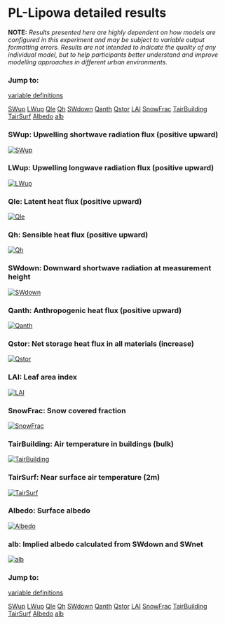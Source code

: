 # PL-Lipowa detailed results

**NOTE:** *Results presented here are highly dependent on how models are configured in this experiment and may be subject to variable output formatting errors. Results are not intended to indicate the quality of any individual model, but to help participants better understand and improve modelling approaches in different urban environments.*

### Jump to:
[variable definitions](../modelattrs/variable_definitions.md)

[SWup](#swup)
[LWup](#lwup)
[Qle](#qle)
[Qh](#qh)
[SWdown](#swdown)
[Qanth](#qanth)
[Qstor](#qstor)
[LAI](#lai)
[SnowFrac](#snowfrac)
[TairBuilding](#tairbuilding)
[TairSurf](#tairsurf)
[Albedo](#albedo)
[alb](#alb)

### <a name="swup"></a>SWup: Upwelling shortwave radiation flux (positive upward)
[![SWup](PL-Lipowa_detailed_SWup.png)](PL-Lipowa_detailed_SWup.png)

### <a name="lwup"></a>LWup: Upwelling longwave radiation flux (positive upward)
[![LWup](PL-Lipowa_detailed_LWup.png)](PL-Lipowa_detailed_LWup.png)

### <a name="qle"></a>Qle: Latent heat flux (positive upward)
[![Qle](PL-Lipowa_detailed_Qle.png)](PL-Lipowa_detailed_Qle.png)

### <a name="qh"></a>Qh: Sensible heat flux (positive upward)
[![Qh](PL-Lipowa_detailed_Qh.png)](PL-Lipowa_detailed_Qh.png)

### <a name="swdown"></a>SWdown: Downward shortwave radiation at measurement height
[![SWdown](PL-Lipowa_detailed_SWdown.png)](PL-Lipowa_detailed_SWdown.png)

### <a name="qanth"></a>Qanth: Anthropogenic heat flux (positive upward)
[![Qanth](PL-Lipowa_detailed_Qanth.png)](PL-Lipowa_detailed_Qanth.png)

### <a name="qstor"></a>Qstor: Net storage heat flux in all materials (increase)
[![Qstor](PL-Lipowa_detailed_Qstor.png)](PL-Lipowa_detailed_Qstor.png)

### <a name="lai"></a>LAI: Leaf area index
[![LAI](PL-Lipowa_detailed_LAI.png)](PL-Lipowa_detailed_LAI.png)

### <a name="snowfrac"></a>SnowFrac: Snow covered fraction
[![SnowFrac](PL-Lipowa_detailed_SnowFrac.png)](PL-Lipowa_detailed_SnowFrac.png)

### <a name="tairbuilding"></a>TairBuilding: Air temperature in buildings (bulk)
[![TairBuilding](PL-Lipowa_detailed_TairBuilding.png)](PL-Lipowa_detailed_TairBuilding.png)

### <a name="tairsurf"></a>TairSurf: Near surface air temperature (2m)
[![TairSurf](PL-Lipowa_detailed_TairSurf.png)](PL-Lipowa_detailed_TairSurf.png)

### <a name="albedo"></a>Albedo: Surface albedo
[![Albedo](PL-Lipowa_detailed_Albedo.png)](PL-Lipowa_detailed_Albedo.png)

### <a name="alb"></a>alb: Implied albedo calculated from SWdown and SWnet
[![alb](PL-Lipowa_detailed_alb.png)](PL-Lipowa_detailed_alb.png)


### Jump to:
[variable definitions](../modelattrs/variable_definitions.md)

[SWup](#swup)
[LWup](#lwup)
[Qle](#qle)
[Qh](#qh)
[SWdown](#swdown)
[Qanth](#qanth)
[Qstor](#qstor)
[LAI](#lai)
[SnowFrac](#snowfrac)
[TairBuilding](#tairbuilding)
[TairSurf](#tairsurf)
[Albedo](#albedo)
[alb](#alb)

